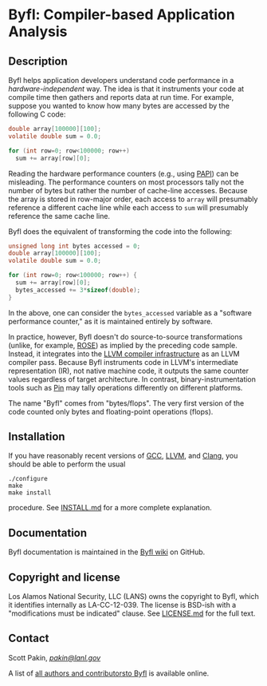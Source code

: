 Byfl: Compiler-based Application Analysis
=========================================

Description
-----------

Byfl helps application developers understand code performance in a _hardware-independent_ way.  The idea is that it instruments your code at compile time then gathers and reports data at run time.  For example, suppose you wanted to know how many bytes are accessed by the following C code:
```C
double array[100000][100];
volatile double sum = 0.0;

for (int row=0; row<100000; row++)
  sum += array[row][0];
```

Reading the hardware performance counters (e.g., using [PAPI](http://icl.cs.utk.edu/papi/)) can be misleading.  The performance counters on most processors tally not the number of bytes but rather the number of cache-line accesses.  Because the array is stored in row-major order, each access to `array` will presumably reference a different cache line while each access to `sum` will presumably reference the same cache line.

Byfl does the equivalent of transforming the code into the following:

```C
unsigned long int bytes accessed = 0;
double array[100000][100];
volatile double sum = 0.0;

for (int row=0; row<100000; row++) {
  sum += array[row][0];
  bytes_accessed += 3*sizeof(double);
}
```

In the above, one can consider the `bytes_accessed` variable as a "software performance counter," as it is maintained entirely by software.

In practice, however, Byfl doesn't do source-to-source transformations (unlike, for example, [ROSE](http://www.rosecompiler.org/)) as implied by the preceding code sample.  Instead, it integrates into the [LLVM compiler infrastructure](http://www.llvm.org/) as an LLVM compiler pass.  Because Byfl instruments code in LLVM's intermediate representation (IR), not native machine code, it outputs the same counter values regardless of target architecture.  In contrast, binary-instrumentation tools such as [Pin](https://software.intel.com/en-us/articles/pin-a-dynamic-binary-instrumentation-tool) may tally operations differently on different platforms.

The name "Byfl" comes from "bytes/flops".  The very first version of the code counted only bytes and floating-point operations (flops).

Installation
------------

If you have reasonably recent versions of [GCC](http://gcc.gnu.org/), [LLVM](http://www.llvm.org/), and [Clang](http://clang.llvm.org/), you should be able to perform the usual

    ./configure
    make
    make install

procedure.  See [INSTALL.md](https://github.com/losalamos/Byfl/blob/master/INSTALL.md) for a more complete explanation.

Documentation
-------------

Byfl documentation is maintained in the [Byfl wiki](https://github.com/losalamos/Byfl/wiki) on GitHub.

Copyright and license
---------------------

Los Alamos National Security, LLC (LANS) owns the copyright to Byfl, which it identifies internally as LA-CC-12-039.  The license is BSD-ish with a "modifications must be indicated" clause.  See [LICENSE.md](https://github.com/losalamos/Byfl/blob/master/LICENSE.md) for the full text.

Contact
-------

Scott Pakin, [_pakin@lanl.gov_](mailto:pakin@lanl.gov)

A list of [all authors and contributorsto Byfl](https://github.com/losalamos/Byfl/wiki/contributors) is available online.
